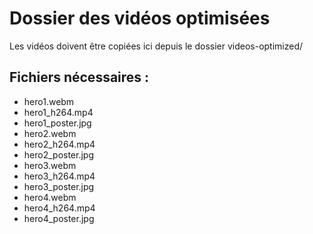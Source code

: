# Dossier des vidéos optimisées

Les vidéos doivent être copiées ici depuis le dossier videos-optimized/

## Fichiers nécessaires :
- hero1.webm
- hero1_h264.mp4
- hero1_poster.jpg
- hero2.webm
- hero2_h264.mp4
- hero2_poster.jpg
- hero3.webm
- hero3_h264.mp4
- hero3_poster.jpg
- hero4.webm
- hero4_h264.mp4
- hero4_poster.jpg
